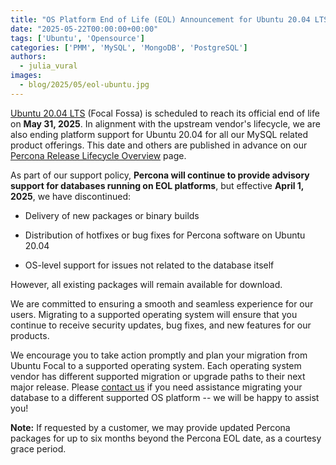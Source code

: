 ```yaml
---
title: "OS Platform End of Life (EOL) Announcement for Ubuntu 20.04 LTS"
date: "2025-05-22T00:00:00+00:00"
tags: ['Ubuntu', 'Opensource']
categories: ['PMM', 'MySQL', 'MongoDB', 'PostgreSQL']
authors:
  - julia_vural
images:
  - blog/2025/05/eol-ubuntu.jpg
---
```


[Ubuntu 20.04 LTS](https://ubuntu.com/blog/ubuntu-20-04-lts-end-of-life-standard-support-is-coming-to-an-end-heres-how-to-prepare) (Focal Fossa) is scheduled to reach its official end of life on **May 31, 2025**. In alignment with the upstream vendor's lifecycle, we are also ending platform support for Ubuntu 20.04 for all our MySQL related product offerings. This date and others are published in advance on our [Percona Release Lifecycle Overview](https://www.percona.com/services/policies/percona-software-support-lifecycle) page.

As part of our support policy, **Percona will continue to provide advisory support for databases running on EOL platforms**, but effective **April 1, 2025**, we have discontinued:

-   Delivery of new packages or binary builds

-   Distribution of hotfixes or bug fixes for Percona software on Ubuntu 20.04

-   OS-level support for issues not related to the database itself

However, all existing packages will remain available for download.

We are committed to ensuring a smooth and seamless experience for our users. Migrating to a supported operating system will ensure that you continue to receive security updates, bug fixes, and new features for our products.

We encourage you to take action promptly and plan your migration from Ubuntu Focal to a supported operating system. Each operating system vendor has different supported migration or upgrade paths to their next major release. Please [contact us](https://www.percona.com/services) if you need assistance migrating your database to a different supported OS platform -- we will be happy to assist you!

**Note:** If requested by a customer, we may provide updated Percona packages for up to six months beyond the Percona EOL date, as a courtesy grace period.